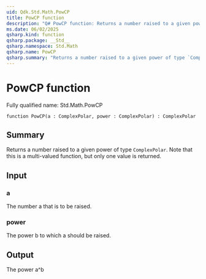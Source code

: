 ```yaml
---
uid: Qdk.Std.Math.PowCP
title: PowCP function
description: "Q# PowCP function: Returns a number raised to a given power of type `ComplexPolar`. Note that this is a multi-valued function, but only one value is returned."
ms.date: 06/02/2025
qsharp.kind: function
qsharp.package: __Std__
qsharp.namespace: Std.Math
qsharp.name: PowCP
qsharp.summary: "Returns a number raised to a given power of type `ComplexPolar`. Note that this is a multi-valued function, but only one value is returned."
---
```


# PowCP function

Fully qualified name: Std.Math.PowCP

```qsharp
function PowCP(a : ComplexPolar, power : ComplexPolar) : ComplexPolar
```

## Summary
Returns a number raised to a given power of type `ComplexPolar`.
Note that this is a multi-valued function, but only one value is returned.

## Input
### a
The number a that is to be raised.
### power
The power b to which a should be raised.

## Output
The power a^b

